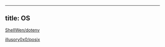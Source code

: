 
---
title: OS
---

[ShellWen/dotenv](https://github.com/moonbit-community/dotenv-mbt)

[illusory0x0/posix](https://github.com/moonbit-community/posix)